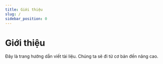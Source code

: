 ```yaml
---
title: Giới thiệu
slug: /
sidebar_position: 0
---
```

# Giới thiệu

Đây là trang hướng dẫn viết tài liệu. Chúng ta sẽ đi từ cơ bản đến nâng cao.